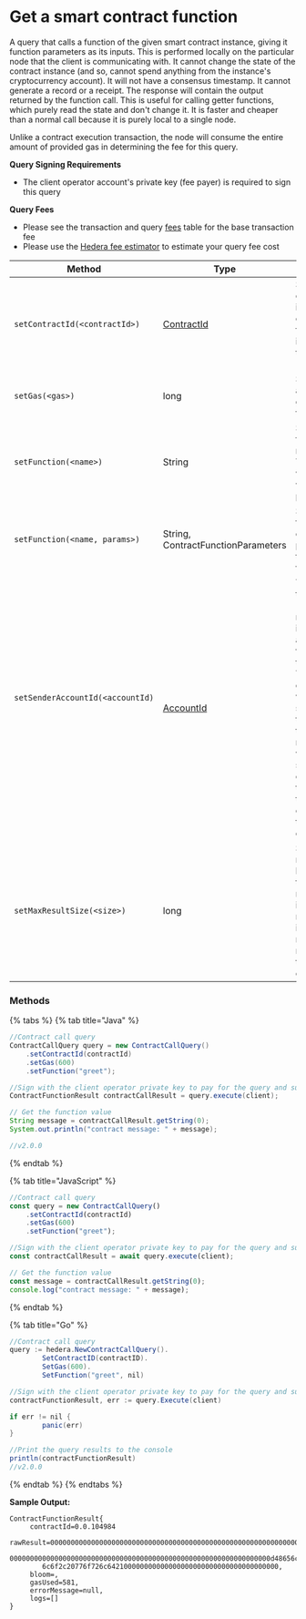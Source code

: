 # Get a smart contract function

A query that calls a function of the given smart contract instance, giving it function parameters as its inputs. This is performed locally on the particular node that the client is communicating with. It cannot change the state of the contract instance (and so, cannot spend anything from the instance's cryptocurrency account). It will not have a consensus timestamp. It cannot generate a record or a receipt. The response will contain the output returned by the function call. This is useful for calling getter functions, which purely read the state and don't change it. It is faster and cheaper than a normal call because it is purely local to a single node.

Unlike a contract execution transaction, the node will consume the entire amount of provided gas in determining the fee for this query.

**Query Signing Requirements**

* The client operator account's private key (fee payer) is required to sign this query

**Query Fees**

* Please see the transaction and query [fees](../../../networks/mainnet/fees/#transaction-and-query-fees) table for the base transaction fee
* Please use the [Hedera fee estimator](https://hedera.com/fees) to estimate your query fee cost

| Method                                             | Type                                                                | Description                                                                                                                                                                                                                                             | Requirement           |
| -------------------------------------------------- | ------------------------------------------------------------------- | ------------------------------------------------------------------------------------------------------------------------------------------------------------------------------------------------------------------------------------------------------- | --------------------- |
| `setContractId(<contractId>)`                | [ContractId](../../deprecated/sdks/specialized-types.md#contractid) | Sets the contract instance to call, in the format used in transactions (x.z.y).                                                                                                                                                                         | Required              |
| `setGas(<gas>)`                              | long                                                                | Sets the amount of gas to use for the call.                                                                                                                                                                                                             | Required              |
| `setFunction(<name>)`                        | String                                                              | Sets the function name to call. The function will be called with no parameters.                                                                                                                                                                         | Required              |
| `setFunction(<name, params>)`                | <p>String,<br>ContractFunctionParameters</p>                                           | Sets the function to call, and the parameters to pass to the function.                                                                                                                                                                                  | Optional              |
| <p><code>setSenderAccountId(&#x3C;accountId)</code></p><p><br></p> | [AccountId](../../deprecated/sdks/specialized-types.md#accountid)   | The account that is the "sender." If not present it is the accountId from the transactionId. Typically a different value than specified in the transactionId requires a valid signature over either the Hedera transaction or foreign transaction data. |                       |
| `setMaxResultSize(<size>)`                   | long                                                                | Sets the max number of bytes that the result might include. The run will fail if it would have returned more than this number of bytes.                                                                                                                 | Deprecated \[0.20.0] |

### Methods

{% tabs %}
{% tab title="Java" %}
```java
//Contract call query
ContractCallQuery query = new ContractCallQuery()
    .setContractId(contractId)
    .setGas(600)
    .setFunction("greet"); 

//Sign with the client operator private key to pay for the query and submit the query to a Hedera network
ContractFunctionResult contractCallResult = query.execute(client);

// Get the function value
String message = contractCallResult.getString(0);
System.out.println("contract message: " + message);

//v2.0.0
```
{% endtab %}

{% tab title="JavaScript" %}
```javascript
//Contract call query
const query = new ContractCallQuery()
    .setContractId(contractId)
    .setGas(600)
    .setFunction("greet");

//Sign with the client operator private key to pay for the query and submit the query to a Hedera network
const contractCallResult = await query.execute(client);

// Get the function value
const message = contractCallResult.getString(0);
console.log("contract message: " + message);
```
{% endtab %}

{% tab title="Go" %}
```java
//Contract call query
query := hedera.NewContractCallQuery().
        SetContractID(contractID).
        SetGas(600).
        SetFunction("greet", nil)

//Sign with the client operator private key to pay for the query and submit the query to a Hedera network
contractFunctionResult, err := query.Execute(client)

if err != nil {
        panic(err)
}

//Print the query results to the console
println(contractFunctionResult)
//v2.0.0
```
{% endtab %}
{% endtabs %}

**Sample Output:**

```
ContractFunctionResult{
     contractId=0.0.104984
     rawResult=000000000000000000000000000000000000000000000000000000000000002
        0000000000000000000000000000000000000000000000000000000000000000d48656c
        6c6f2c20776f726c642100000000000000000000000000000000000000, 
     bloom=, 
     gasUsed=581, 
     errorMessage=null, 
     logs=[]
}
```
